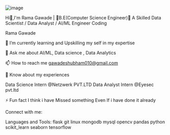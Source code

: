![image](https://github.com/user-attachments/assets/e5b30478-a5c9-4a2b-81d4-8a580ac96385)

Hi👋,I'm Rama Gawade | 🌟B.E(Computer Science Engineer)💫
A Skilled Data Scientist / Data Analyst / AI/ML Engineer
Coding

Rama Gawade

🌱 I’m currently learning and Upskilling my self in my expertise

💬 Ask me about AI/ML, Data science , Data Analytics

📫 How to reach me gawadeshubham010@gmail.com

📄 Know about my experiences

Data Science Intern @Netzwerk PVT.LTD
Data Analyst Intern @Eyesec pvt.ltd 

⚡ Fun fact I think i have Missed something Even If i have done it already

Connect with me:

Languages and Tools:
flask git linux mongodb mysql opencv pandas python scikit_learn seaborn tensorflow






